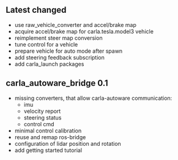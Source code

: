 ## Latest changed

* use raw_vehicle_converter and accel/brake map
* acquire accel/brake map for carla.tesla.model3 vehicle
* reimplement steer map conversion
* tune control for a vehicle
* prepare vehicle for auto mode after spawn
* add steering feedback subscription
* add carla_launch packages

## carla_autoware_bridge 0.1

* missing converters, that allow carla-autoware communication:
  * imu
  * velocity report
  * steering status
  * control cmd
* minimal control calibration
* reuse and remap ros-bridge
* configuration of lidar position and rotation
* add getting started tutorial
